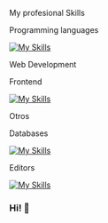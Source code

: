 My profesional Skills

Programming languages

[![My Skills](https://skillicons.dev/icons?i=c,cpp,php,py,js&perline=10)](https://skillicons.dev)

Web Development

Frontend

[![My Skills](https://skillicons.dev/icons?i=html,css,bootstrap,react,php,laravel,flask,jquery&perline=10)](https://skillicons.dev)

Otros

Databases

[![My Skills](https://skillicons.dev/icons?i=mysql,sqlite&perline=10)](https://skillicons.dev)

Editors

[![My Skills](https://skillicons.dev/icons?i=sublime,vscode&perline=10)](https://skillicons.dev)






### Hi! 👻

<!--
**mikeed1998/mikeed1998** is a ✨ _special_ ✨ repository because its `README.md` (this file) appears on your GitHub profile.

Here are some ideas to get you started:

- 🔭 I’m currently working on ...
- 🌱 I’m currently learning ...
- 👯 I’m looking to collaborate on ...
- 🤔 I’m looking for help with ...
- 💬 Ask me about ...
- 📫 How to reach me: ...
- 😄 Pronouns: ...
- ⚡ Fun fact: ...
-->
